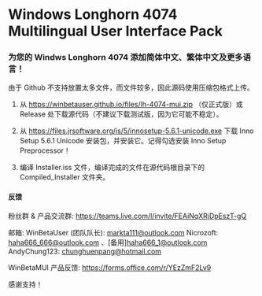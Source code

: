# Windows Longhorn 4074 Multilingual User Interface Pack
### 为您的 Windws Longhorn 4074 添加简体中文、繁体中文及更多语言！
由于 Github 不支持放置太多文件，而文件较多，因此源码使用压缩包格式上传。

1. 从 https://winbetauser.github.io/files/lh-4074-mui.zip （仅正式版）或 Release 处下载源代码（不建议下载测试版，因为它可能不稳定）。

2. 从 https://files.jrsoftware.org/is/5/innosetup-5.6.1-unicode.exe 下载 Inno Setup 5.6.1 Unicode 安装包，并安装它。记得勾选安装 Inno Setup Preprocessor！

3. 编译 Installer.iss 文件，编译完成的文件在源代码根目录下的 Compiled_Installer 文件夹。

#### 反馈
粉丝群 & 产品交流群: https://teams.live.com/l/invite/FEAiNqXRjDpEszT-gQ

邮箱: 
 WinBetaUser (团队队长): markta111@outlook.com
 Nicrozoft: haha666_666@outlook.com 、[备用]haha666_1@outlook.com
 AndyChung123: chunghuenpang@hotmail.com

WinBetaMUI 产品反馈: https://forms.office.com/r/YEzZmF2Lv9

感谢支持！
